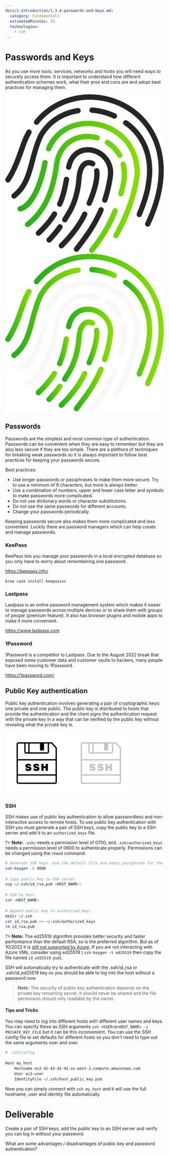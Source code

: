 ```yaml
---
docs/1-introduction/1.3.4-passwords-and-keys.md:
  category: Fundamentals
  estimatedMinutes: 25
  technologies:
    - ssh
---
```


# Passwords and Keys

As you use more tools, services, networks and hosts you will need ways to securely access them. It is important to understand how different authentication schemes work, what their pros and cons are and adopt best practices for managing them.

![fingerprint image](img1/fingerprint_light.svg ':size=150x150 :class=light-mode-icon :alt= fingerprint image; light mode')
![fingerprint image](img1/fingerprint_dark.svg ':size=150x150 :class=dark-mode-icon :alt= fingerprint image; dark mode')

## Passwords

Passwords are the simplest and most common type of authentication. Passwords can be convenient when they are easy to remember but they are also less secure if they are too simple. There are a plethora of techniques for breaking weak passwords so it is always important to follow best practices for keeping your passwords secure.

Best practices:

- Use longer passwords or passphrases to make them more secure. Try to use a minimum of 8 characters, but more is always better.
- Use a combination of numbers, upper and lower case letter and symbols to make passwords more complicated.
- Do not use dictionary words or character substitutions.
- Do not use the same passwords for different accounts.
- Change your passwords periodically.

Keeping passwords secure also makes them more complicated and less convenient. Luckily there are password managers which can help create and manage passwords.

### KeePass

KeePass lets you manage your passwords in a local encrypted database so you only have to worry about remembering one password.

<https://keepass.info/>

`brew cask install keepassxc`

### Lastpass

Lastpass is an online password management system which makes it easier to manage passwords across multiple devices or to share them with groups of people (premium feature). It also has browser plugins and mobile apps to make it more convenient.

<https://www.lastpass.com>

### 1Password

1Password is a competitor to Lastpass. Due to the August 2022 break that exposed some customer data and customer vaults to hackers, many people have been moving to 1Password.

<https://1password.com/>

## Public Key authentication

Public key authentication involves generating a pair of cryptographic keys: one private and one public. The public key is distributed to hosts that provide the authentication and the client signs the authentication request with the private key in a way that can be verified by the public key without revealing what the private key is.

![ssh image](img1/ssh_light.svg ':size=100x100 :class=light-mode-icon :alt= ssh image; light mode')
![ssh image](img1/ssh_dark.svg ':size=100x100 :class=dark-mode-icon :alt= ssh image; dark mode')

### SSH

SSH makes use of public key authentication to allow passwordless and non-interactive access to remote hosts. To use public key authentication with SSH you must generate a pair of SSH keys, copy the public key to a SSH server and add it to an `authorized_keys` file.

?> **Note:** `.ssh/` needs a permission level of 0700, and `.ssh/authorized_keys` needs a permission level of 0600 to authenticate properly. Permissions can be changed using the `chmod` command.

```bash
# Generate SSH keys. Use the default file and empty passphrase for the keys.
ssh-keygen -b 4096

# Copy public key to SSH server
scp ~/.ssh/id_rsa.pub <HOST_NAME>:

# SSH to host
ssh <HOST_NAME>

# Append public key to authorized_keys
mkdir ~/.ssh
cat id_rsa.pub >> ~/.ssh/authorized_keys
rm id_rsa.pub
```

?> **Note:**  The ed25519 algorithm provides better security and faster performance than the default RSA, so is the preferred algorithm. But as of 10/2022 it is [still not supported by Azure](https://learn.microsoft.com/en-us/troubleshoot/azure/virtual-machines/ed25519-ssh-keys). If you are not interacting with Azure VMs, consider using ed25519 ( `ssh-keygen -t ed25519` then copy the file named `id_ed25519.pub`).

SSH will automatically try to authenticate with the .ssh/id_rsa or .ssh/id_ed25519 key so you should be able to log into the host without a password now.

> **Note:** The security of public key authentication depends on the private key remaining secret. It should never be shared and the file permission should only readable by the owner.

#### Tips and Tricks

You may need to log into different hosts with different user names and keys. You can specify these as SSH arguments `ssh <USER>@<HOST_NAME> -i PRIVATE_KEY_FILE` but it can be this inconvenient. You can use the SSH config file to set defaults for different hosts so you don't need to type out the same arguments over and over.

```bash
# .ssh/config

Host my_host
    Hostname ec2-42-42-42-42.us-west-2.compute.amazonaws.com
    User ec2-user
    IdentityFile ~/.ssh/host_public_key.pub
```

Now you can simply connect with `ssh my_host` and it will use the full hostname, user and identity file automatically.

# Deliverable

Create a pair of SSH keys, add the public key to an SSH server and verify you can log in without your password.

What are some advantages / disadvantages of public key and password authentication?
